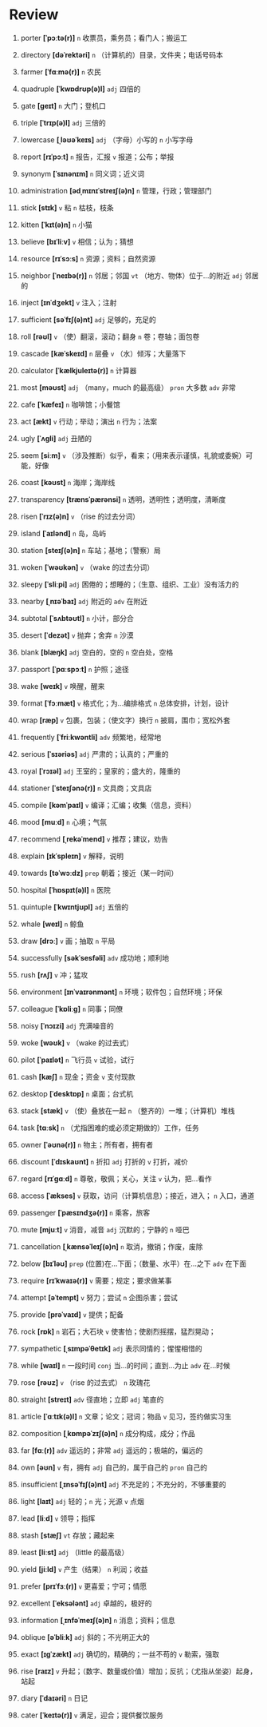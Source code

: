 # Review
1. porter **[ˈpɔːtə(r)]** `n` 收票员，乘务员；看门人；搬运工

2. directory **[dəˈrektəri]** `n` （计算机的）目录，文件夹；电话号码本

3. farmer **[ˈfɑːmə(r)]** `n` 农民

4. quadruple **[ˈkwɒdrʊp(ə)l]** `adj` 四倍的

5. gate **[ɡeɪt]** `n` 大门；登机口

6. triple **[ˈtrɪp(ə)l]** `adj` 三倍的

7. lowercase **[ˌləʊəˈkeɪs]** `adj` （字母）小写的 `n` 小写字母

8. report **[rɪˈpɔːt]** `n` 报告，汇报 `v` 报道；公布；举报

9. synonym **[ˈsɪnənɪm]** `n` 同义词；近义词

10. administration **[ədˌmɪnɪˈstreɪʃ(ə)n]** `n` 管理，行政；管理部门

11. stick **[stɪk]** `v` 粘 `n` 枯枝，枝条

12. kitten **[ˈkɪt(ə)n]** `n` 小猫

13. believe **[bɪˈliːv]** `v` 相信；认为；猜想

14. resource **[rɪˈsɔːs]** `n` 资源；资料；自然资源

15. neighbor **[ˈneɪbə(r)]** `n` 邻居；邻国 `vt` （地方、物体）位于...的附近 `adj` 邻居的

16. inject **[ɪnˈdʒekt]** `v` 注入；注射

17. sufficient **[səˈfɪʃ(ə)nt]** `adj` 足够的，充足的

18. roll **[rəʊl]** `v` （使）翻滚，滚动；翻身 `n` 卷；卷轴；面包卷

19. cascade **[kæˈskeɪd]** `n` 层叠 `v` （水）倾泻；大量落下

20. calculator **[ˈkælkjuleɪtə(r)]** `n` 计算器

21. most **[məʊst]** `adj` （many，much 的最高级） `pron` 大多数 `adv` 非常

22. cafe **[ˈkæfeɪ]** `n` 咖啡馆；小餐馆

23. act **[ækt]** `v` 行动；举动；演出 `n` 行为；法案

24. ugly **[ˈʌɡli]** `adj` 丑陋的

25. seem **[siːm]** `v` （涉及推断）似乎，看来；（用来表示谨慎，礼貌或委婉）可能，好像

26. coast **[kəʊst]** `n` 海岸；海岸线

27. transparency **[trænsˈpærənsi]** `n` 透明，透明性；透明度，清晰度

28. risen **[ˈrɪz(ə)n]** `v` （rise 的过去分词）

29. island **[ˈaɪlənd]** `n` 岛，岛屿

30. station **[steɪʃ(ə)n]** `n` 车站；基地；（警察）局

31. woken **[ˈwəʊkən]** `v` （wake 的过去分词）

32. sleepy **[ˈsliːpi]** `adj` 困倦的；想睡的；（生意、组织、工业）没有活力的

33. nearby **[ˌnɪəˈbaɪ]** `adj` 附近的 `adv` 在附近

34. subtotal **[ˈsʌbtəʊtl]** `n` 小计，部分合

35. desert **[ˈdezət]** `v` 抛弃；舍弃 `n` 沙漠

36. blank **[blæŋk]** `adj` 空白的，空的 `n` 空白处，空格

37. passport **[ˈpɑːspɔːt]** `n` 护照；途径

38. wake **[weɪk]** `v` 唤醒，醒来

39. format **[ˈfɔːmæt]** `v` 格式化；为...编排格式 `n` 总体安排，计划，设计

40. wrap **[ræp]** `v` 包裹，包装；（使文字）换行 `n` 披肩，围巾；宽松外套

41. frequently **[ˈfriːkwəntli]** `adv` 频繁地，经常地

42. serious **[ˈsɪəriəs]** `adj` 严肃的；认真的；严重的

43. royal **[ˈrɔɪəl]** `adj` 王室的；皇家的；盛大的，隆重的

44. stationer **[ˈsteɪʃənə(r)]** `n` 文具商；文具店

45. compile **[kəmˈpaɪl]** `v` 编译；汇编；收集（信息，资料）

46. mood **[muːd]** `n` 心境；气氛

47. recommend **[ˌrekəˈmend]** `v` 推荐；建议，劝告

48. explain **[ɪkˈspleɪn]** `v` 解释，说明

49. towards **[təˈwɔːdz]** `prep` 朝着；接近（某一时间）

50. hospital **[ˈhɒspɪt(ə)l]** `n` 医院

51. quintuple **[ˈkwɪntjʊpl]** `adj` 五倍的

52. whale **[weɪl]** `n` 鲸鱼

53. draw **[drɔː]** `v` 画；抽取 `n` 平局

54. successfully **[səkˈsesfəli]** `adv` 成功地；顺利地

55. rush **[rʌʃ]** `v` 冲；猛攻

56. environment **[ɪnˈvaɪrənmənt]** `n` 环境；软件包；自然环境；环保

57. colleague **[ˈkɒliːɡ]** `n` 同事；同僚

58. noisy **[ˈnɔɪzi]** `adj` 充满噪音的

59. woke **[wəʊk]** `v` （wake 的过去式）

60. pilot **[ˈpaɪlət]** `n` 飞行员 `v` 试验，试行

61. cash **[kæʃ]** `n` 现金；资金 `v` 支付现款

62. desktop **[ˈdesktɒp]** `n` 桌面；台式机

63. stack **[stæk]** `v` （使）叠放在一起 `n` （整齐的）一堆；（计算机）堆栈

64. task **[tɑːsk]** `n` （尤指困难的或必须定期做的）工作，任务

65. owner **[ˈəʊnə(r)]** `n` 物主；所有者，拥有者

66. discount **[ˈdɪskaʊnt]** `n` 折扣 `adj` 打折的 `v` 打折，减价

67. regard **[rɪˈɡɑːd]** `n` 尊敬，敬佩；关心，关注 `v` 认为，把...看作

68. access **[ˈækses]** `v` 获取，访问（计算机信息）；接近，进入； `n` 入口，通道

69. passenger **[ˈpæsɪndʒə(r)]** `n` 乘客，旅客

70. mute **[mjuːt]** `v` 消音，减音 `adj` 沉默的；宁静的 `n` 哑巴

71. cancellation **[ˌkænsəˈleɪʃ(ə)n]** `n` 取消，撤销；作废，废除

72. below **[bɪˈləʊ]** `prep` (位置)在...下面；（数量、水平）在...之下 `adv` 在下面

73. require **[rɪˈkwaɪə(r)]** `v` 需要；规定；要求做某事

74. attempt **[əˈtempt]** `v` 努力；尝试 `n` 企图杀害；尝试

75. provide **[prəˈvaɪd]** `v` 提供；配备

76. rock **[rɒk]** `n` 岩石；大石块 `v` 使害怕；使剧烈摇摆，猛烈晃动；

77. sympathetic **[ˌsɪmpəˈθetɪk]** `adj` 表示同情的；惺惺相惜的

78. while **[waɪl]** `n` 一段时间 `conj` 当...的时间；直到...为止 `adv` 在...时候

79. rose **[rəʊz]** `v` （rise 的过去式） `n` 玫瑰花

80. straight **[streɪt]** `adv` 径直地；立即 `adj` 笔直的

81. article **[ˈɑːtɪk(ə)l]** `n` 文章；论文；冠词；物品 `v` 见习，签约做实习生

82. composition **[ˌkɒmpəˈzɪʃ(ə)n]** `n` 成分构成，成分；作品

83. far **[fɑː(r)]** `adv` 遥远的；非常 `adj` 遥远的；极端的，偏远的

84. own **[əʊn]** `v` 有，拥有 `adj` 自己的，属于自己的 `pron` 自己的

85. insufficient **[ˌɪnsəˈfɪʃ(ə)nt]** `adj` 不充足的；不充分的，不够重要的

86. light **[laɪt]** `adj` 轻的；`n` 光；光源 `v` 点烟

87. lead **[liːd]** `v` 领导；指挥

88. stash **[stæʃ]** `vt` 存放；藏起来

89. least **[liːst]** `adj` （little 的最高级）

90. yield **[jiːld]** `v` 产生（结果） `n` 利润；收益

91. prefer **[prɪˈfɜː(r)]** `v` 更喜爱；宁可；情愿

92. excellent **[ˈeksələnt]** `adj` 卓越的，极好的

93. information **[ˌɪnfəˈmeɪʃ(ə)n]** `n` 消息；资料；信息

94. oblique **[əˈbliːk]** `adj` 斜的；不光明正大的

95. exact **[ɪɡˈzækt]** `adj` 确切的，精确的；一丝不苟的 `v` 勒索，强取

96. rise **[raɪz]** `v` 升起；（数字、数量或价值）增加；反抗；（尤指从坐姿）起身，站起

97. diary **[ˈdaɪəri]** `n` 日记

98. cater **[ˈkeɪtə(r)]** `v` 满足，迎合；提供餐饮服务

